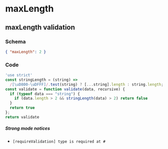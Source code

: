 # maxLength

## maxLength validation

### Schema

```json
{ "maxLength": 2 }
```

### Code

```js
'use strict'
const stringLength = (string) =>
  /[\uD800-\uDFFF]/.test(string) ? [...string].length : string.length;
const validate = function validate(data, recursive) {
  if (typeof data === "string") {
    if (data.length > 2 && stringLength(data) > 2) return false
  }
  return true
};
return validate
```

##### Strong mode notices

 * `[requireValidation] type is required at #`

